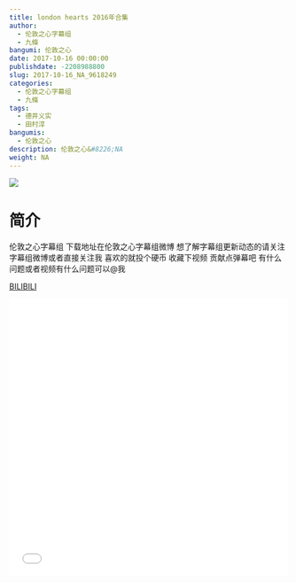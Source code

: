 ```yaml
---
title: london hearts 2016年合集
author: 
  - 伦敦之心字幕组
  - 九條
bangumi: 伦敦之心
date: 2017-10-16 00:00:00
publishdate: -2208988800
slug: 2017-10-16_NA_9618249
categories: 
  - 伦敦之心字幕组
  - 九條
tags: 
  - 德井义实
  - 田村淳
bangumis: 
  - 伦敦之心
description: 伦敦之心&#8226;NA
weight: NA
---
```


![](https://i.imgur.com/lQcN2tb.jpg)

# 简介  
伦敦之心字幕组
下载地址在伦敦之心字幕组微博 想了解字幕组更新动态的请关注字幕组微博或者直接关注我 喜欢的就投个硬币 收藏下视频 贡献点弹幕吧 有什么问题或者视频有什么问题可以@我

  [BILIBILI](https://www.bilibili.com/video/av9618249/)


<div class="vcontainer">  <iframe class='video' src="//www.bilibili.com/blackboard/player.html?cid=15896454&aid=9618249" width="100%" height="500" frameborder="0" allowfullscreen="allowfullscreen"></iframe></div>
